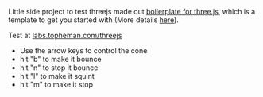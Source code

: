 Little side project to test threejs made out [boilerplate for three.js](https://github.com/jeromeetienne/threejsboilerplate), which is a template to get you started with (More details [here](http://learningthreejs.com/blog/2011/12/20/boilerplate-for-three-js/)).

Test at [labs.topheman.com/threejs](http://labs.topheman.com/threejs/)

* Use the arrow keys to control the cone
* hit "b" to make it bounce
* hit "n" to stop it bounce
* hit "l" to make it squint
* hit "m" to make it stop